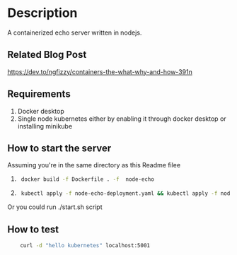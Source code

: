 # Description
A containerized echo server written in nodejs.

## Related Blog Post
https://dev.to/ngfizzy/containers-the-what-why-and-how-391n
## Requirements
1. Docker desktop
2. Single node kubernetes either by enabling it through docker desktop or installing minikube
## How to start the server
Assuming you're in the same directory as this Readme filee
1. ```bash
    docker build -f Dockerfile . -f  node-echo
   ```
2. ```bash
    kubectl apply -f node-echo-deployment.yaml && kubectl apply -f node-echo-service.yaml
    ```
 
Or you could run ./start.sh script

## How to test

```bash
    curl -d "hello kubernetes" localhost:5001
```
    
